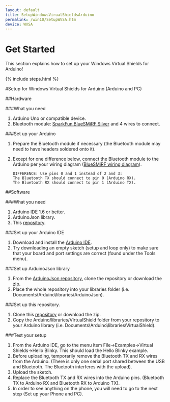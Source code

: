 ```yaml
---
layout: default
title: SetupWindowsVirualShieldsArduino
permalink: /win10/SetupWVSA.htm
device: WVSA
---
```


<!-- Main jumbotron for a primary marketing message or call to action -->
<div class="row">
    <h1>Get Started</h1>
    <div class="col-md-8">
        <p>This section explains how to set up your Windows Virtual Shields for Arduino!</p>
    </div>
    {% include steps.html %}
    <!-- <ul class="nav nav-justified get-started-steps text-center">
        <li>
          <a href="{{site.baseurl}}/GetStarted.htm"><h3 class="inactive">1. Select Your Device</h3></a>
        </li>
        <li>
          <a href="{{site.baseurl}}/win10/SetupWVSA.htm"><h3 class="active">2. Set up your Windows Virtual Shields for Arduino and PC</h3></a>
          <span class="glyphicon glyphicon-time"></span> 30min
        </li>
        <li>
          <a href="{{site.baseurl}}/win10/SetupPCWVSA.htm"><h3 class="inactive">3. Set up your Phone and PC</h3></a>
        </li>
        <li>
          <a href="{{site.baseurl}}/win10/samples/BlinkyWVSA.htm"><h3 class="inactive">4. Develop</h3></a>
        </li>
    </ul> -->
</div>

<div class="col-md-12" markdown="1">

#Setup for Windows Virtual Shields for Arduino (Arduino and PC)

##Hardware

###What you need
 1. Arduino Uno or compatible device.
 2. Bluetooth module: [SparkFun BlueSMiRF Silver](https://www.sparkfun.com/products/12577) and 4 wires to connect.

###Set up your Arduino
 1. Prepare the Bluetooth module if necessary (the Bluetooth module may need to have headers soldered onto it).
 2. Except for one difference below, connect the Bluetooth module to the Arduino per your wiring diagram ([BlueSMiRF wiring diagram](https://learn.sparkfun.com/tutorials/using-the-bluesmirf/hardware-hookup)).

		DIFFERENCE: Use pins 0 and 1 instead of 2 and 3:
		The Bluetooth TX should connect to pin 0 (Arduino RX).
		The Bluetooth RX should connect to pin 1 (Arduino TX).

##Software

###What you need
 1. Arduino IDE 1.6 or better.
 2. ArduinoJson library.
 3. This [repository](https://github.com/ms-iot/virtual-shields-arduino).

###Set up your Arduino IDE
 1. Download and install the [Arduino IDE](http://www.arduino.cc/en/Main/Software).
 2. Try downloading an empty sketch (setup and loop only) to make sure that your board and port settings are correct (found under the Tools menu).

###Set up ArduinoJson library
 1. From the [ArduinoJson repository](https://github.com/bblanchon/ArduinoJson), clone the repository or download the zip.
 2. Place the whole repository into your libraries folder (i.e. Documents\Arduino\libraries\ArduinoJson\).

###Set up this repository.
 1. Clone this [repository](https://github.com/ms-iot/virtual-shields-arduino) or download the zip.
 2.	Copy the Arduino/libraries/VirtualShield folder from your repository to your Arduino library (i.e. Documents\Arduino\libraries\VirtualShield\).

###Test your setup
 1. From the Arduino IDE, go to the menu item File->Examples->Virtual Shields->Hello Blinky. This should load the Hello Blinky example.
 2. Before uploading, temporarily remove the Bluetooth TX and RX wires from the Arduino. (There is only one serial port shared between the USB and Bluetooth. The Bluetooth interferes with the upload).
 3. Upload the sketch.
 4. Replace the Bluetooth TX and RX wires into the Arduino pins. (Bluetooth TX to Arduino RX and Bluetooth RX to Arduino TX).
 5. In order to see anything on the phone, you will need to go to the next step (Set up your Phone and PC).

</div>
